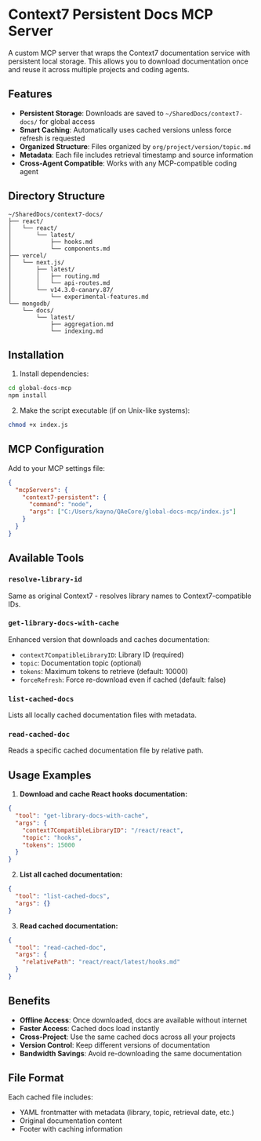 # Context7 Persistent Docs MCP Server

A custom MCP server that wraps the Context7 documentation service with persistent local storage. This allows you to download documentation once and reuse it across multiple projects and coding agents.

## Features

- **Persistent Storage**: Downloads are saved to `~/SharedDocs/context7-docs/` for global access
- **Smart Caching**: Automatically uses cached versions unless force refresh is requested
- **Organized Structure**: Files organized by `org/project/version/topic.md`
- **Metadata**: Each file includes retrieval timestamp and source information
- **Cross-Agent Compatible**: Works with any MCP-compatible coding agent

## Directory Structure

```
~/SharedDocs/context7-docs/
├── react/
│   └── react/
│       └── latest/
│           ├── hooks.md
│           └── components.md
├── vercel/
│   └── next.js/
│       ├── latest/
│       │   ├── routing.md
│       │   └── api-routes.md
│       └── v14.3.0-canary.87/
│           └── experimental-features.md
└── mongodb/
    └── docs/
        └── latest/
            ├── aggregation.md
            └── indexing.md
```

## Installation

1. Install dependencies:
```bash
cd global-docs-mcp
npm install
```

2. Make the script executable (if on Unix-like systems):
```bash
chmod +x index.js
```

## MCP Configuration

Add to your MCP settings file:

```json
{
  "mcpServers": {
    "context7-persistent": {
      "command": "node",
      "args": ["C:/Users/kayno/QAeCore/global-docs-mcp/index.js"]
    }
  }
}
```

## Available Tools

### `resolve-library-id`
Same as original Context7 - resolves library names to Context7-compatible IDs.

### `get-library-docs-with-cache`
Enhanced version that downloads and caches documentation:
- `context7CompatibleLibraryID`: Library ID (required)
- `topic`: Documentation topic (optional)
- `tokens`: Maximum tokens to retrieve (default: 10000)
- `forceRefresh`: Force re-download even if cached (default: false)

### `list-cached-docs`
Lists all locally cached documentation files with metadata.

### `read-cached-doc`
Reads a specific cached documentation file by relative path.

## Usage Examples

1. **Download and cache React hooks documentation:**
```json
{
  "tool": "get-library-docs-with-cache",
  "args": {
    "context7CompatibleLibraryID": "/react/react",
    "topic": "hooks",
    "tokens": 15000
  }
}
```

2. **List all cached documentation:**
```json
{
  "tool": "list-cached-docs",
  "args": {}
}
```

3. **Read cached documentation:**
```json
{
  "tool": "read-cached-doc",
  "args": {
    "relativePath": "react/react/latest/hooks.md"
  }
}
```

## Benefits

- **Offline Access**: Once downloaded, docs are available without internet
- **Faster Access**: Cached docs load instantly
- **Cross-Project**: Use the same cached docs across all your projects
- **Version Control**: Keep different versions of documentation
- **Bandwidth Savings**: Avoid re-downloading the same documentation

## File Format

Each cached file includes:
- YAML frontmatter with metadata (library, topic, retrieval date, etc.)
- Original documentation content
- Footer with caching information